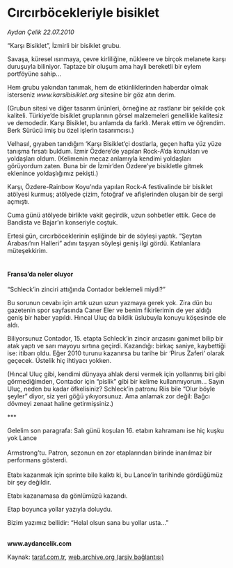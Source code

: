 # Cırcırböcekleriyle bisiklet

*Aydan Çelik 22.07.2010*

<div class="yazi"><p>“Karşı Bisiklet”, İzmirli bir bisiklet grubu.</p>
<p>Savaşa, küresel ısınmaya, çevre kirliliğine, nükleere ve birçok melanete karşı duruşuyla biliniyor. Taptaze bir oluşum ama hayli bereketli bir eylem portföyüne sahip...</p>
<p>Hem grubu yakından tanımak, hem de etkinliklerinden haberdar olmak isterseniz <i>www.karsibisiklet.org</i> sitesine bir göz atın derim.</p>
<p>(Grubun sitesi ve diğer tasarım ürünleri, örneğine az rastlanır bir şekilde çok kaliteli. Türkiye’de bisiklet gruplarının görsel malzemeleri genellikle kalitesiz ve demodedir. Karşı Bisiklet, bu anlamda da farklı. Merak ettim ve öğrendim. Berk Sürücü imiş bu özel işlerin tasarımcısı.)</p>
<p>Velhasıl, gıyaben tanıdığım ‘Karşı Bisiklet’çi dostlarla, geçen hafta yüz yüze tanışma fırsatı buldum. İzmir Özdere’de yapılan Rock-A’da konukları ve yoldaşları oldum. (Kelimenin mecaz anlamıyla kendimi yoldaşları görüyordum zaten. Buna bir de İzmir’den Özdere’ye bisikletle gitmek eklenince yoldaşlığımız pekişti.)</p>
<p>Karşı, Özdere-Rainbow Koyu’nda yapılan Rock-A festivalinde bir bisiklet atölyesi kurmuş; atölyede çizim, fotoğraf ve afişlerinden oluşan bir de sergi açmıştı. </p>
<p>Cuma günü atölyede birlikte vakit geçirdik, uzun sohbetler ettik. Gece de Bandista ve Bajar’ın konseriyle coştuk. </p>
<p>Ertesi gün, cırcırböceklerinin eşliğinde bir de söyleşi yaptık. “Şeytan Arabası’nın Halleri” adını taşıyan söyleşi geniş ilgi gördü. Katılanlara müteşekkirim.</p>
<h4><br/>Fransa’da neler oluyor</h4>
<p>“Schleck’in zinciri attığında Contador beklemeli miydi?”</p>
<p>Bu sorunun cevabı için artık uzun uzun yazmaya gerek yok. Zira dün bu gazetenin spor sayfasında Caner Eler ve benim fikirlerimin de yer aldığı geniş bir haber yapıldı. Hıncal Uluç da bildik üslubuyla konuyu köşesinde ele aldı. </p>
<p>Biliyorsunuz Contador, 15. etapta Schleck’in zincir arızasını ganimet bilip bir atak yaptı ve sarı mayoyu sırtına geçirdi. Kazandığı: birkaç saniye, kaybettiği ise: itibarı oldu. Eğer 2010 turunu kazanırsa bu tarihe bir ‘Pirus Zaferi’ olarak geçecek. Üstelik hiç ihtiyacı yokken. </p>
<p>(Hıncal Uluç gibi, kendimi dünyaya ahlak dersi vermek için yollanmış biri gibi görmediğimden, Contador için “pislik” gibi bir kelime kullanmıyorum... Sayın Uluç, neden bu kadar öfkelisiniz? Schleck’in patronu Riis bile “Olur böyle şeyler” diyor, siz yeri göğü yıkıyorsunuz. Ama anlamak zor değil: Bağcı dövmeyi zenaat haline getirmişsiniz.)</p>
<p>***</p>
<p>Gelelim son paragrafa: Salı günü koşulan 16. etabın kahramanı ise hiç kuşku yok Lance <br/><br/>Armstrong’tu. Patron, sezonun en zor etaplarından birinde inanılmaz bir performans gösterdi. <br/><br/>Etabı kazanmak için sprinte bile kalktı ki, bu Lance’in tarihinde gördüğümüz bir şey değildir.</p>
<p>Etabı kazanamasa da gönlümüzü kazandı. </p>
<p>Etap boyunca yollar yazıyla doluydu.</p>
<p>Bizim yazımız bellidir: “Helal olsun sana bu yollar usta...”</p>
<p><b><br/>www.aydancelik.com</b></p></div>

Kaynak: [taraf.com.tr](http://www.taraf.com.tr:80/aydan-celik/makale-circirbocekleriyle-bisiklet.htm), [web.archive.org (arşiv bağlantısı)](http://web.archive.org/web/20100725175100/http://www.taraf.com.tr:80/aydan-celik/makale-circirbocekleriyle-bisiklet.htm)
